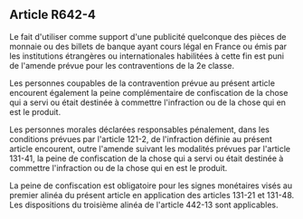 Article R642-4
----
Le fait d'utiliser comme support d'une publicité quelconque des pièces de
monnaie ou des billets de banque ayant cours légal en France ou émis par les
institutions étrangères ou internationales habilitées à cette fin est puni de
l'amende prévue pour les contraventions de la 2e classe.

Les personnes coupables de la contravention prévue au présent article encourent
également la peine complémentaire de confiscation de la chose qui a servi ou
était destinée à commettre l'infraction ou de la chose qui en est le produit.

Les personnes morales déclarées responsables pénalement, dans les conditions
prévues par l'article 121-2, de l'infraction définie au présent article
encourent, outre l'amende suivant les modalités prévues par l'article 131-41, la
peine de confiscation de la chose qui a servi ou était destinée à commettre
l'infraction ou de la chose qui en est le produit.

La peine de confiscation est obligatoire pour les signes monétaires visés au
premier alinéa du présent article en application des articles 131-21 et 131-48.
Les dispositions du troisième alinéa de l'article 442-13 sont applicables.
